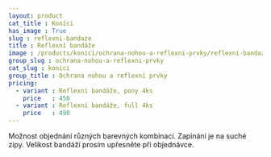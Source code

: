 ```yaml
---
layout: product
cat_title : Koníci
has_image : True
slug : reflexni-bandaze
title : Reflexní bandáže
image : /products/konici/ochrana-nohou-a-reflexni-prvky/reflexni-bandaze.jpg
group_slug : ochrana-nohou-a-reflexni-prvky
cat_slug : konici
group_title : Ochrana nohou a reflexní prvky
pricing:
  - variant : Reflexní bandáže, pony 4ks
    price   : 450
  - variant : Reflexní bandáže, full 4ks
    price   : 490
---
```


Možnost objednání různých barevných kombinací.
Zapínání je na suché zipy.
Velikost bandáží prosím upřesněte při objednávce.

